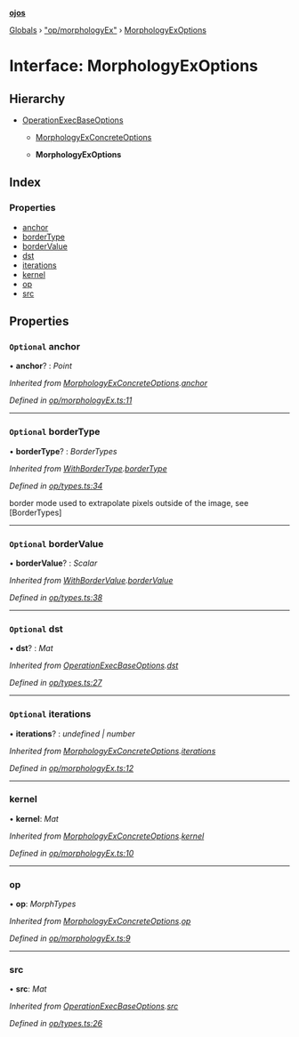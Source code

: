 **[ojos](../README.md)**

[Globals](../README.md) › ["op/morphologyEx"](../modules/_op_morphologyex_.md) › [MorphologyExOptions](_op_morphologyex_.morphologyexoptions.md)

# Interface: MorphologyExOptions

## Hierarchy

* [OperationExecBaseOptions](_op_types_.operationexecbaseoptions.md)

  * [MorphologyExConcreteOptions](_op_morphologyex_.morphologyexconcreteoptions.md)

  * **MorphologyExOptions**

## Index

### Properties

* [anchor](_op_morphologyex_.morphologyexoptions.md#optional-anchor)
* [borderType](_op_morphologyex_.morphologyexoptions.md#optional-bordertype)
* [borderValue](_op_morphologyex_.morphologyexoptions.md#optional-bordervalue)
* [dst](_op_morphologyex_.morphologyexoptions.md#optional-dst)
* [iterations](_op_morphologyex_.morphologyexoptions.md#optional-iterations)
* [kernel](_op_morphologyex_.morphologyexoptions.md#kernel)
* [op](_op_morphologyex_.morphologyexoptions.md#op)
* [src](_op_morphologyex_.morphologyexoptions.md#src)

## Properties

### `Optional` anchor

• **anchor**? : *Point*

*Inherited from [MorphologyExConcreteOptions](_op_morphologyex_.morphologyexconcreteoptions.md).[anchor](_op_morphologyex_.morphologyexconcreteoptions.md#optional-anchor)*

*Defined in [op/morphologyEx.ts:11](https://github.com/cancerberoSgx/mirada/blob/f2ba50d/ojos/src/op/morphologyEx.ts#L11)*

___

### `Optional` borderType

• **borderType**? : *BorderTypes*

*Inherited from [WithBorderType](_op_types_.withbordertype.md).[borderType](_op_types_.withbordertype.md#optional-bordertype)*

*Defined in [op/types.ts:34](https://github.com/cancerberoSgx/mirada/blob/f2ba50d/ojos/src/op/types.ts#L34)*

border mode used to extrapolate pixels outside of the image, see [BorderTypes]

___

### `Optional` borderValue

• **borderValue**? : *Scalar*

*Inherited from [WithBorderValue](_op_types_.withbordervalue.md).[borderValue](_op_types_.withbordervalue.md#optional-bordervalue)*

*Defined in [op/types.ts:38](https://github.com/cancerberoSgx/mirada/blob/f2ba50d/ojos/src/op/types.ts#L38)*

___

### `Optional` dst

• **dst**? : *Mat*

*Inherited from [OperationExecBaseOptions](_op_types_.operationexecbaseoptions.md).[dst](_op_types_.operationexecbaseoptions.md#optional-dst)*

*Defined in [op/types.ts:27](https://github.com/cancerberoSgx/mirada/blob/f2ba50d/ojos/src/op/types.ts#L27)*

___

### `Optional` iterations

• **iterations**? : *undefined | number*

*Inherited from [MorphologyExConcreteOptions](_op_morphologyex_.morphologyexconcreteoptions.md).[iterations](_op_morphologyex_.morphologyexconcreteoptions.md#optional-iterations)*

*Defined in [op/morphologyEx.ts:12](https://github.com/cancerberoSgx/mirada/blob/f2ba50d/ojos/src/op/morphologyEx.ts#L12)*

___

###  kernel

• **kernel**: *Mat*

*Inherited from [MorphologyExConcreteOptions](_op_morphologyex_.morphologyexconcreteoptions.md).[kernel](_op_morphologyex_.morphologyexconcreteoptions.md#kernel)*

*Defined in [op/morphologyEx.ts:10](https://github.com/cancerberoSgx/mirada/blob/f2ba50d/ojos/src/op/morphologyEx.ts#L10)*

___

###  op

• **op**: *MorphTypes*

*Inherited from [MorphologyExConcreteOptions](_op_morphologyex_.morphologyexconcreteoptions.md).[op](_op_morphologyex_.morphologyexconcreteoptions.md#op)*

*Defined in [op/morphologyEx.ts:9](https://github.com/cancerberoSgx/mirada/blob/f2ba50d/ojos/src/op/morphologyEx.ts#L9)*

___

###  src

• **src**: *Mat*

*Inherited from [OperationExecBaseOptions](_op_types_.operationexecbaseoptions.md).[src](_op_types_.operationexecbaseoptions.md#src)*

*Defined in [op/types.ts:26](https://github.com/cancerberoSgx/mirada/blob/f2ba50d/ojos/src/op/types.ts#L26)*